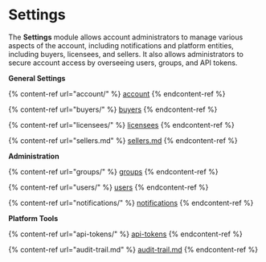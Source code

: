 # Settings

The **Settings** module allows account administrators to manage various aspects of the account, including notifications and platform entities, including buyers, licensees, and sellers. It also allows administrators to secure account access by overseeing users, groups, and API tokens.

**General Settings**

{% content-ref url="account/" %}
[account](account/)
{% endcontent-ref %}

{% content-ref url="buyers/" %}
[buyers](buyers/)
{% endcontent-ref %}

{% content-ref url="licensees/" %}
[licensees](licensees/)
{% endcontent-ref %}

{% content-ref url="sellers.md" %}
[sellers.md](sellers.md)
{% endcontent-ref %}

**Administration**

{% content-ref url="groups/" %}
[groups](groups/)
{% endcontent-ref %}

{% content-ref url="users/" %}
[users](users/)
{% endcontent-ref %}

{% content-ref url="notifications/" %}
[notifications](notifications/)
{% endcontent-ref %}

**Platform Tools**

{% content-ref url="api-tokens/" %}
[api-tokens](api-tokens/)
{% endcontent-ref %}

{% content-ref url="audit-trail.md" %}
[audit-trail.md](audit-trail.md)
{% endcontent-ref %}
